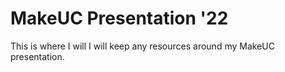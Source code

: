 # MakeUC Presentation '22
This is where I will I will keep any resources around my MakeUC presentation. 
